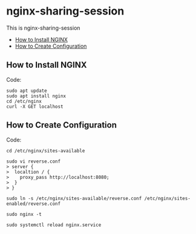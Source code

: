 # nginx-sharing-session
This is nginx-sharing-session


* [How to Install NGINX](#how-to-install-nginx)
* [How to Create Configuration](#how-to-create-configuration)
## How to Install NGINX
Code:

    sudo apt update
    sudo apt install nginx
    cd /etc/nginx
    curl -X GET localhost

## How to Create Configuration
Code:

    cd /etc/nginx/sites-available

    sudo vi reverse.conf
    > server {
    >  localtion / {
    >    proxy_pass http://localhost:8080;
    >  }
    > }
    
    sudo ln -s /etc/nginx/sites-available/reverse.conf /etc/nginx/sites-enabled/reverse.conf

    sudo nginx -t

    sudo systemctl reload nginx.service